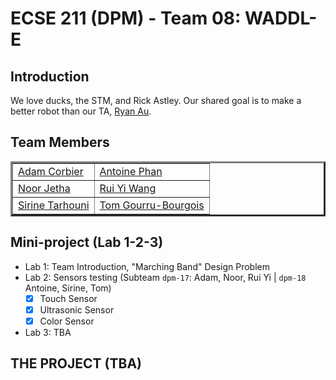 # ECSE 211 (DPM) - Team 08: WADDL-E

## Introduction
We love ducks, the STM, and Rick Astley. Our shared goal is to make a better robot than our TA, [Ryan Au](https://github.com/auryan898).

## Team Members
<table border="3">
    <tr>
        <td> <a href="https://github.com/Ad2Am2">Adam Corbier</a> </td>
        <td> <a href="https://github.com/notkaramel">Antoine Phan</a> </td>
    </tr>
    <tr>
        <td> <a href="https://github.com/NJ1103">Noor Jetha</a> </td>
        <td> <a href="https://github.com/Miguuba"> Rui Yi Wang </td>
    </tr>
    <tr>
        <td> <a href="https://github.com">Sirine Tarhouni</a> </td>
        <td> <a href="https://github.com/notkaramel">Tom Gourru-Bourgois</a> </td>
    </tr>
</table>

## Mini-project (Lab 1-2-3)
- Lab 1: Team Introduction, "Marching Band" Design Problem
- Lab 2: Sensors testing (Subteam ```dpm-17```: Adam, Noor, Rui Yi | ```dpm-18``` Antoine, Sirine, Tom)
  - [x] Touch Sensor
  - [x] Ultrasonic Sensor
  - [x] Color Sensor
- Lab 3: TBA

## THE PROJECT (TBA)